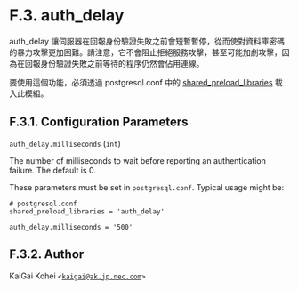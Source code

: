 # F.3. auth\_delay

auth\_delay 讓伺服器在回報身份驗證失敗之前會短暫暫停，從而使對資料庫密碼的暴力攻擊更加困難。請注意，它不會阻止拒絕服務攻擊，甚至可能加劇攻擊，因為在回報身份驗證失敗之前等待的程序仍然會佔用連線。

要使用這個功能，必須透過 postgresql.conf 中的 [shared\_preload\_libraries](../../server-administration/server-configuration/client-connection-defaults.md#shared_preload_libraries-string) 載入此模組。

## F.3.1. Configuration Parameters

`auth_delay.milliseconds` \(`int`\)

The number of milliseconds to wait before reporting an authentication failure. The default is 0.

These parameters must be set in `postgresql.conf`. Typical usage might be:

```text
# postgresql.conf
shared_preload_libraries = 'auth_delay'

auth_delay.milliseconds = '500'
```

## F.3.2. Author

KaiGai Kohei `<`[`kaigai@ak.jp.nec.com`](mailto:kaigai@ak.jp.nec.com)`>`

